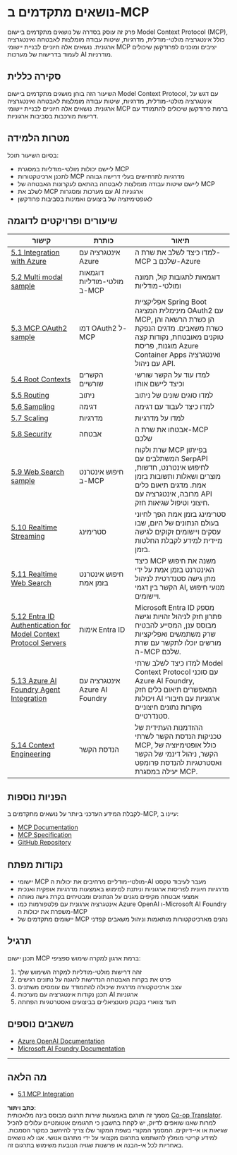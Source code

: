<!--
CO_OP_TRANSLATOR_METADATA:
{
  "original_hash": "a5c1d9e9856024d23da4a65a847c75ac",
  "translation_date": "2025-07-18T07:18:55+00:00",
  "source_file": "05-AdvancedTopics/README.md",
  "language_code": "he"
}
-->
# נושאים מתקדמים ב-MCP

פרק זה עוסק בסדרה של נושאים מתקדמים ביישום Model Context Protocol (MCP), כולל אינטגרציה מולטי-מודלית, מדרגיות, שיטות עבודה מומלצות לאבטחה ואינטגרציה ארגונית. נושאים אלה חיוניים לבניית יישומי MCP יציבים ומוכנים לפרודקשן שיכולים לעמוד בדרישות של מערכות AI מודרניות.

## סקירה כללית

השיעור הזה בוחן מושגים מתקדמים ביישום Model Context Protocol, עם דגש על אינטגרציה מולטי-מודלית, מדרגיות, שיטות עבודה מומלצות לאבטחה ואינטגרציה ארגונית. נושאים אלה חיוניים לבניית יישומי MCP ברמת פרודקשן שיכולים להתמודד עם דרישות מורכבות בסביבות ארגוניות.

## מטרות הלמידה

בסיום השיעור תוכל:

- ליישם יכולות מולטי-מודליות במסגרת MCP
- לתכנן ארכיטקטורות MCP מדרגיות לתרחישים בעלי דרישה גבוהה
- ליישם שיטות עבודה מומלצות לאבטחה בהתאם לעקרונות האבטחה של MCP
- לשלב את MCP עם מערכות ומסגרות AI ארגוניות
- לאופטימיזציה של ביצועים ואמינות בסביבות פרודקשן

## שיעורים ופרויקטים לדוגמה

| קישור | כותרת | תיאור |
|------|-------|-------------|
| [5.1 Integration with Azure](./mcp-integration/README.md) | אינטגרציה עם Azure | למדו כיצד לשלב את שרת ה-MCP שלכם ב-Azure |
| [5.2 Multi modal sample](./mcp-multi-modality/README.md) | דוגמאות מולטי-מודליות ב-MCP | דוגמאות לתגובות קול, תמונה ומולטי-מודליות |
| [5.3 MCP OAuth2 sample](../../../05-AdvancedTopics/mcp-oauth2-demo) | דמו OAuth2 ל-MCP | אפליקציית Spring Boot מינימלית המציגה OAuth2 עם MCP, הן כשרת הרשאה והן כשרת משאבים. מדגים הנפקת טוקנים מאובטחת, נקודות קצה מוגנות, פריסת Azure Container Apps ואינטגרציה עם ניהול API. |
| [5.4 Root Contexts](./mcp-root-contexts/README.md) | הקשרים שורשיים | למדו עוד על הקשר שורשי וכיצד ליישם אותו |
| [5.5 Routing](./mcp-routing/README.md) | ניתוב | למדו סוגים שונים של ניתוב |
| [5.6 Sampling](./mcp-sampling/README.md) | דגימה | למדו כיצד לעבוד עם דגימה |
| [5.7 Scaling](./mcp-scaling/README.md) | מדרגיות | למדו על מדרגיות |
| [5.8 Security](./mcp-security/README.md) | אבטחה | אבטחו את שרת ה-MCP שלכם |
| [5.9 Web Search sample](./web-search-mcp/README.md) | חיפוש אינטרנט ב-MCP | שרת ולקוח MCP בפייתון המשתלבים עם SerpAPI לחיפוש אינטרנט, חדשות, מוצרים ושאלות ותשובות בזמן אמת. מדגים תיאום כלים מרובה, אינטגרציה עם API חיצוני וטיפול שגיאות חזק. |
| [5.10 Realtime Streaming](./mcp-realtimestreaming/README.md) | סטרימינג | סטרימינג בזמן אמת הפך לחיוני בעולם הנתונים של היום, שבו עסקים ויישומים זקוקים לגישה מיידית למידע לקבלת החלטות בזמן. |
| [5.11 Realtime Web Search](./mcp-realtimesearch/README.md) | חיפוש אינטרנט בזמן אמת | כיצד MCP משנה את חיפוש האינטרנט בזמן אמת על ידי מתן גישה סטנדרטית לניהול הקשר בין דגמי AI, מנועי חיפוש ויישומים. |
| [5.12  Entra ID Authentication for Model Context Protocol Servers](./mcp-security-entra/README.md) | אימות Entra ID | Microsoft Entra ID מספק פתרון חזק לניהול זהויות וגישה מבוסס ענן, המסייע להבטיח שרק משתמשים ואפליקציות מורשים יוכלו לתקשר עם שרת ה-MCP שלכם. |
| [5.13 Azure AI Foundry Agent Integration](./mcp-foundry-agent-integration/README.md) | אינטגרציה עם Azure AI Foundry | למדו כיצד לשלב שרתי Model Context Protocol עם סוכני Azure AI Foundry, המאפשרים תיאום כלים חזק ויכולות AI ארגוניות עם חיבורי מקורות נתונים חיצוניים סטנדרטיים. |
| [5.14 Context Engineering](./mcp-contextengineering/README.md) | הנדסת הקשר | ההזדמנות העתידית של טכניקות הנדסת הקשר לשרתי MCP, כולל אופטימיזציה של הקשר, ניהול דינמי של הקשר ואסטרטגיות להנדסת פרומפט יעילה במסגרת MCP. |

## הפניות נוספות

לקבלת המידע העדכני ביותר על נושאים מתקדמים ב-MCP, עיינו ב:
- [MCP Documentation](https://modelcontextprotocol.io/)
- [MCP Specification](https://spec.modelcontextprotocol.io/)
- [GitHub Repository](https://github.com/modelcontextprotocol)

## נקודות מפתח

- יישומי MCP מולטי-מודליים מרחיבים את יכולות ה-AI מעבר לעיבוד טקסט
- מדרגיות חיונית לפריסות ארגוניות וניתנת למימוש באמצעות מדרגיות אופקית ואנכית
- אמצעי אבטחה מקיפים מגנים על הנתונים ומבטיחים בקרת גישה נאותה
- אינטגרציה ארגונית עם פלטפורמות כמו Azure OpenAI ו-Microsoft AI Foundry משפרת את יכולות ה-MCP
- יישומים מתקדמים של MCP נהנים מארכיטקטורות מותאמות וניהול משאבים קפדני

## תרגיל

תכנן יישום MCP ברמת ארגון למקרה שימוש ספציפי:

1. זהה דרישות מולטי-מודליות למקרה השימוש שלך
2. פרט את בקרות האבטחה הנדרשות להגנה על נתונים רגישים
3. עצב ארכיטקטורה מדרגית שיכולה להתמודד עם עומסים משתנים
4. תכנן נקודות אינטגרציה עם מערכות AI ארגוניות
5. תעד צווארי בקבוק פוטנציאליים בביצועים ואסטרטגיות הפחתה

## משאבים נוספים

- [Azure OpenAI Documentation](https://learn.microsoft.com/en-us/azure/ai-services/openai/)
- [Microsoft AI Foundry Documentation](https://learn.microsoft.com/en-us/ai-services/)

---

## מה הלאה

- [5.1 MCP Integration](./mcp-integration/README.md)

**כתב ויתור**:  
מסמך זה תורגם באמצעות שירות תרגום מבוסס בינה מלאכותית [Co-op Translator](https://github.com/Azure/co-op-translator). למרות שאנו שואפים לדיוק, יש לקחת בחשבון כי תרגומים אוטומטיים עלולים להכיל שגיאות או אי-דיוקים. המסמך המקורי בשפת המקור שלו צריך להיחשב כמקור הסמכות. למידע קריטי מומלץ להשתמש בתרגום מקצועי על ידי מתרגם אנושי. אנו לא נושאים באחריות לכל אי-הבנה או פרשנות שגויה הנובעת משימוש בתרגום זה.